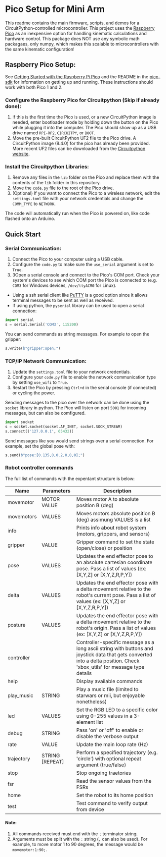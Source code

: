 # Pico Setup for Mini Arm

This readme contains the main firmware, scripts, and demos for a CircuitPython-controlled microcontroller. This project uses the [Raspberry Pico](https://www.raspberrypi.com/documentation/microcontrollers/pico-series.html) as an inexpensive option for handling kinematic calculations and hardware control. This package does NOT use any symbolic math packagaes, only numpy, which makes this scalable to microcontrollers with the same kinematic configuration!

## Raspberry Pico Setup:

See [Getting Started with the Raspberry Pi Pico](https://rptl.io/pico-get-started) and the README in the [pico-sdk](https://github.com/raspberrypi/pico-sdk) for information
on getting up and running. These instructions should work with both Pico 1 and 2.

###  Configure the Raspberry Pico for Circuitpython (Skip if already done):

1. If this is the first time the Pico is used, or a new CircuitPython image is needed, enter bootloader mode by holding down the button on the Pico while plugging it into the computer. The Pico should show up as a USB drive named `RPI-RP2`, `CIRCUITPY`, or `BOOT`.
2. Move the pre-built CircuitPython UF2 file to the Pico drive. A CircuitPython image (8.4.0) for the pico has already been provided. More recent UF2 files can be downloaded from the [Circuitpython website](https://circuitpython.org/board/raspberry_pi_pico/). 

### Install the Circuitpython Libraries:

1. Remove any files in the `lib` folder on the Pico and replace them with the contents of the `lib` folder in this repository.
2. Move the `code.py` file to the root of the Pico drive.
3. (Optional) If you want to connect the Pico to a wireless network, edit the `settings.toml` file with your network credentials and change the `COMM_TYPE` to `NETWORK`.

The code will automatically run when the Pico is powered on, like code flashed onto an Arduino.

## Quick Start

### Serial Communication:
1. Connect the Pico to your computer using a USB cable.
2. Configure the `code.py` to make sure the `use_serial` argument is set to `True`.
3. 3Open a serial console and connect to the Pico's COM port. Check your system's devices to see which COM port the Pico is connected to (e.g. `COM3` for Windows devices, `/dev/ttyACM0` for Linux).

- Using a ssh serial client like [PuTTY](https://www.putty.org/) is a good option since it allows terminal messages to be sent as well as received.
- If using python, the `pyserial` library can be used to open a serial connection:
```python
import serial
s = serial.Serial('COM3', 115200)
```
You can send commands as string messages. For example to open the gripper:
```python
s.write(b"gripper:open;")
```

### TCP/IP Network Communication:
1. Update the `settings.toml` file to your network credentials.
2. Configure your `code.py` file to enable the network communication type by setting `use_wifi` to `True`.
3. Restart the Pico by pressing `Ctrl+d` in the serial console (if connected) or cycling the power.

Sending messages to the pico over the network can be done using the `socket` library in python. The Pico will listen on port `5001` for incoming messages, but can also be comfigured.
```python
import socket
s = socket.socket(socket.AF_INET, socket.SOCK_STREAM)
s.connect(('127.0.0.1', 65432))
```
Send messages like you would send strings over a serial connection. For example, set the global pose with: 
```python
s.send(b"pose:[0.135,0,0.2,0,0,0];")
```



### Robot controller commands

The full list of commands with the expentant structure is below:

| Name       | Parameters           | Description                                                                                                                                                              |
|------------|----------------------|--------------------------------------------------------------------------------------------------------------------------------------------------------------------------|
| movemotor  | MOTOR VALUE          | Moves motor A to absolute position B (deg)                                                                                                                               | 
| movemotors | VALUES               | Moves motors absolute position B (deg) assimung VALUES is a list                                                                                                         |
| info       |                      | Prints info about robot system (motors, grippers, and sensors)                                                                                                           |
| gripper    | VALUE                | Gripper command to set the state (open/close) or position                                                                                                                |
| pose       | VALUES               | Updates the end effector pose to an absolute cartesian coordinate pose. Pass a list of values (ex: [X,Y,Z] or [X,Y,Z,R,P,Y])                                             |
| delta      | VALUES               | Updates the end effector pose with a delta movement relative to the robot's current pose. Pass a list of values (ex: [X,Y,Z] or [X,Y,Z,R,P,Y])                           |
| posture    | VALUES               | Updates the end effector pose with a delta movement relative to the robot's  origin. Pass a list of values (ex: [X,Y,Z] or [X,Y,Z,R,P,Y])                                |
| controller |                      | Controller-specific message as a long ascii string with buttons and joystick data that gets converted into a delta position. Check 'xbox_utils' for message type details | 
| help       |                      | Display available commands                                                                                                                                               |
| play_music | STRING               | Play a music file (limited to starwars or mii, but enjoyable nonetheless)                                                                                                                         |
| led        | VALUES               | Set the RGB LED to a specific color using 0-255 values in a 3-element list                                                                                               |
| debug      | STRING               | Pass 'on' or 'off' to enable or disable the verbose output                                                                                                               |
| rate       | VALUE                | Update the main loop rate (Hz)                                                                                                                                           |
| trajectory | STRING [REPEAT]      | Perform a specified trajectory (e.g. 'circle') with optional repeat argument (true/false)                                                                                |
| stop       |                      | Stop ongoing traetories                                                                                                                                                  |
| fsr        |                      | Read the sensor values from the FSRs                                                                                                                                     |
| home       |                      | Set the robot to its home position                                                                                                                                       |
| test       |                      | Test command to verify output from device                                                                                                                                |

#### Note:

1) All commands received must end with the `;` terminator string. 
2) Arguments must be split with the `:` string (`,` can also be used). For example, to move motor 1 to 90 degrees, the message would be `movemotor:1:90;`.



